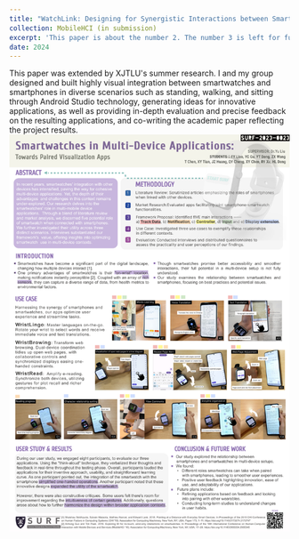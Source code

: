 ```yaml
---
title: "WatchLink: Designing for Synergistic Interactions between Smartwatches and Smartphones"
collection: MobileHCI (in submission)
excerpt: 'This paper is about the number 2. The number 3 is left for future work.'
date: 2024
---
```


This paper was extended by XJTLU's summer research.
I and my group designed and built highly visual integration between smartwatches and smartphones in diverse scenarios such as standing, walking, and sitting through Android Studio technology, generating ideas for innovative applications, as well as providing in-depth evaluation and precise feedback on the resulting applications, and co-writing the academic paper reflecting the project results. 
![Your Avatar](SURF-2023-0023-Poster.png)
